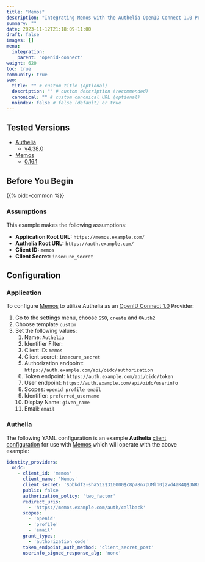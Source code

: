 ```yaml
---
title: "Memos"
description: "Integrating Memos with the Authelia OpenID Connect 1.0 Provider."
summary: ""
date: 2023-11-12T21:18:09+11:00
draft: false
images: []
menu:
  integration:
    parent: "openid-connect"
weight: 620
toc: true
community: true
seo:
  title: "" # custom title (optional)
  description: "" # custom description (recommended)
  canonical: "" # custom canonical URL (optional)
  noindex: false # false (default) or true
---
```


## Tested Versions

* [Authelia]
  * [v4.38.0](https://github.com/authelia/authelia/releases/tag/v4.38.0)
* [Memos](https://github.com/usememos/memos)
  * [0.16.1](https://github.com/usememos/memos/tree/v0.16.1)

## Before You Begin

{{% oidc-common %}}

### Assumptions

This example makes the following assumptions:

* __Application Root URL:__ `https://memos.example.com/`
* __Authelia Root URL:__ `https://auth.example.com/`
* __Client ID:__ `memos`
* __Client Secret:__ `insecure_secret`


## Configuration

### Application

To configure [Memos](https://github.com/usememos/memos) to utilize Authelia as an [OpenID Connect 1.0] Provider:

1. Go to the settings menu, choose `SSO`, `create` and `OAuth2`
2. Choose template `custom`
3. Set the following values:
   1. Name: `Authelia`
   2. Identifier Filter:
   3. Client ID: `memos`
   4. Client secret: `insecure_secret`
   5. Authorization endpoint: 	`https://auth.example.com/api/oidc/authorization`
   6. Token endpoint: 	`https://auth.example.com/api/oidc/token`
   7. User endpoint: 	`https://auth.example.com/api/oidc/userinfo`
   8. Scopes: 	`openid profile email`
   9. Identifier: 	`preferred_username`
   10. Display Name: 	`given_name`
   11. Email: 	`email`


### Authelia

The following YAML configuration is an example __Authelia__
[client configuration](../../../configuration/identity-providers/openid-connect/clients.md) for use with [Memos]
which will operate with the above example:

```yaml
identity_providers:
  oidc:
    - client_id: 'memos'
      client_name: 'Memos'
      client_secret: '$pbkdf2-sha512$310000$c8p78n7pUMln0jzvd4aK4Q$JNRBzwAo0ek5qKn50cFzzvE9RXV88h1wJn5KGiHrD0YKtZaR/nCb2CJPOsKaPK0hjf.9yHxzQGZziziccp6Yng'  # The digest of 'insecure_secret'.
      public: false
      authorization_policy: 'two_factor'
      redirect_uris:
        - 'https://memos.example.com/auth/callback'
      scopes:
        - 'openid'
        - 'profile'
        - 'email'
      grant_types:
        - 'authorization_code'
      token_endpoint_auth_method: 'client_secret_post'
      userinfo_signed_response_alg: 'none'
```

[Authelia]: https://www.authelia.com
[Memos]: https://github.com/usememos/memos
[OpenID Connect 1.0]: ../../openid-connect/introduction.md
